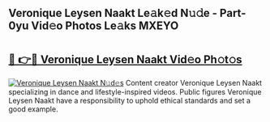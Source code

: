 ## Veronique Leysen Naakt Le𝚊k𝚎d N𝚞𝚍e - Part-0yu Vid𝚎o Photos Le𝚊ks MXEYO

# <h2><a href="http://fb1vrp.evod.top/?m=Veronique+Leysen+Naakt">🔗 👉🔴 Veronique Leysen Naakt Vid𝚎o Ph𝚘t𝚘s</a></h2>

[![Veronique Leysen Naakt N𝚞d𝚎s](https://i.imgur.com/8V9OHl7.gif)](http://fb1vrp.evod.top/?m=Veronique+Leysen+Naakt)
Content creator Veronique Leysen Naakt specializing in dance and lifestyle-inspired videos. Public figures Veronique Leysen Naakt have a responsibility to uphold ethical standards and set a good example. 
